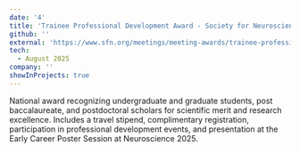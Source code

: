 ```yaml
---
date: '4'
title: 'Trainee Professional Development Award - Society for Neuroscience'
github: ''
external: 'https://www.sfn.org/meetings/meeting-awards/trainee-professional-development-award'
tech:
  - August 2025
company: ''
showInProjects: true
---
```


National award recognizing undergraduate and graduate students, post baccalaureate, and postdoctoral scholars for scientific merit and research excellence. Includes a travel stipend, complimentary registration, participation in professional development events, and presentation at the Early Career Poster Session at Neuroscience 2025.
